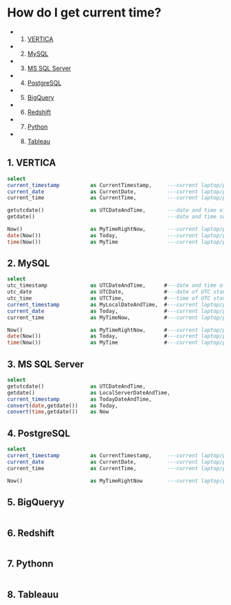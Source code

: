 # How do I get current time?

<!-- vscode-markdown-toc -->
* 1. [VERTICA](#VERTICA)
* 2. [MySQL](#MySQL)
* 3. [MS SQL Server](#MSSQLServer)
* 4. [PostgreSQL](#PostgreSQL)
* 5. [BigQuery](#BigQuery)
* 6. [Redshift](#Redshift)
* 7. [Python](#Python)
* 8. [Tableau](#Tableau)

<!-- vscode-markdown-toc-config
	numbering=true
	autoSave=true
	/vscode-markdown-toc-config -->
<!-- /vscode-markdown-toc -->


##  1. <a name='VERTICA'></a>VERTICA
```sql
select 
current_timestamp          as CurrentTimestamp,     ---current laptop/pc date and time
current_date               as CurrentDate,          ---current laptop/pc date
current_time               as CurrentTime,          ---current laptop/pc time

getutcdate()               as UTCDateAndTime,       ---date and time of UTC standard
getdate()                                           ---date and time supplied by the operating system of the server to which you are connected

Now()                      as MyTimeRightNow,       ---current laptop/pc date and time
date(Now())                as Today,                ---current laptop/pc date
time(Now())                as MyTime                ---current laptop/pc time
```

##  2. <a name='MySQL'></a>MySQL
```sql
select
utc_timestamp              as UTCDateAndTime,      #---date and time of UTC standard
utc_date                   as UTCDate,             #---date of UTC standard
utc_time                   as UTCTime,             #---time of UTC standard
current_timestamp          as MyLocalDateAndTime,  #---current laptop/pc date and time
current_date               as Today,               #---current laptop/pc date
current_time               as MyTimeNow,           #---current laptop/pc time

Now()                      as MyTimeRightNow,      #---current laptop/pc date and time
date(Now())                as Today,               #---current laptop/pc date
time(Now())                as MyTime               #---current laptop/pc time
```


##  3. <a name='MSSQLServer'></a>MS SQL Server
```sql
select
getutcdate()               as UTCDateAndTime,
getdate()                  as LocalServerDateAndTime,
current_timestamp          as TodayDateAndTime,
convert(date,getdate())    as Today, 
convert(time,getdate())    as Now 
```


##  4. <a name='PostgreSQL'></a>PostgreSQL
```sql
select 
current_timestamp          as CurrentTimestamp,     ---current laptop/pc date and time
current_date               as CurrentDate,          ---current laptop/pc date
current_time               as CurrentTime,          ---current laptop/pc time

Now()                      as MyTimeRightNow        ---current laptop/pc date and time
```

##  5. <a name='BigQuery'></a>BigQueryy
 ```sql
 ```

##  6. <a name='Redshift'></a>Redshift
```sql
```

##  7. <a name='Python'></a>Pythonn
 ```python
 ```

##  8. <a name='Tableau'></a>Tableauu
 ```
 ```